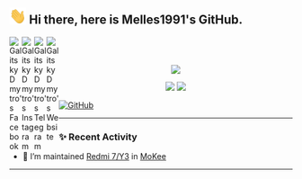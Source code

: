 <h2><img src="https://raw.githubusercontent.com/ABSphreak/ABSphreak/master/gifs/Hi.gif" width="30px"> Hi there, here is Melles1991's GitHub.</h2>
<a href="https://www.facebook.com/mr.shterben">
  <img align="left" alt="Galitsky Dmytro's Facebook" width="22px" src="https://cdn.jsdelivr.net/npm/simple-icons@v3/icons/facebook.svg" />
</a>
<a href="https://instagram.com/urshiki/">
  <img align="left" alt="Galitsky Dmytro's Instagram" width="22px" src="https://cdn.jsdelivr.net/npm/simple-icons@v3/icons/instagram.svg" />
</a>
<a href="https://t.me/mrshterben">
  <img align="left" alt="Galitsky Dmytro's Telegram" width="22px" src="https://cdn.jsdelivr.net/npm/simple-icons@v3/icons/telegram.svg" />
</a>
<a href="https://melles1991.github.io/">
  <img align="left" alt="Galitsky Dmytro's Website" width="22px" src="https://cdn.jsdelivr.net/npm/simple-icons@3.9.0/icons/internetexplorer.svg" />
</a>
<br/>
<br/>

<p align="center"><img align='center' src='https://github.githubassets.com/images/mona-loading-default.gif' width='150"'></p>
<p align="center">
<a href="https://github.com/melles1991"><img src="https://github-readme-stats.vercel.app/api?username=melles1991&show_icons=true" style="height: 160px;"></a>
<a href="https://github.com/melles1991"><img src="https://github-readme-stats.vercel.app/api/top-langs/?username=melles1991&layout=compact" style="height: 160px;"></a>
</p>

[![GitHub](https://img.shields.io/badge/dynamic/json?logo=github&label=GitHub+Followers&labelColor=282c34&color=181717&query=%24.data.totalSubs&url=https%3A%2F%2Fapi.spencerwoo.com%2Fsubstats%2F%3Fsource%3Dgithub%26queryKey%3Dmelles1991&longCache=true)](https://github.com/melles1991)

---
### ✨ Recent Activity
<!--START_SECTION:activity-->
- 🌱 I’m maintained [Redmi 7/Y3](https://download.mokeedev.com/onclite.html) in [MoKee](https://github.com/MoKee)
<!--END_SECTION:activity-->
---

<!--
**krot-melles/krot-melles** is a ✨ _special_ ✨ repository because its `README.md` (this file) appears on your GitHub profile.

Here are some ideas to get you started:

- 🔭 I’m currently working on ...
- 🌱 I’m currently learning ...
- 👯 I’m looking to collaborate on ...
- 🤔 I’m looking for help with ...
- 💬 Ask me about ...
- 📫 How to reach me: ...
- 😄 Pronouns: ...
- ⚡ Fun fact: ...
-->
